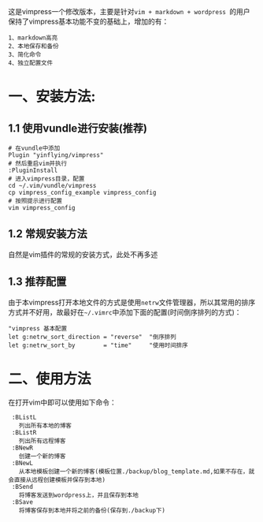 这是vimpress一个修改版本，主要是针对`vim + markdown + wordpress `的用户
保持了vimpress基本功能不变的基础上，增加的有：
```
1、markdown高亮
2、本地保存和备份
3、简化命令
4、独立配置文件
```
# 一、安装方法:
## 1.1 使用vundle进行安装(推荐)
```
# 在vundle中添加
Plugin "yinflying/vimpress"
# 然后重启vim并执行
:PluginInstall
# 进入vimpress目录，配置
cd ~/.vim/vundle/vimpress
cp vimpress_config_example vimpress_config
# 按照提示进行配置
vim vimpress_config
```
## 1.2  常规安装方法
自然是vim插件的常规的安装方式，此处不再多述

## 1.3 推荐配置
由于本vimpress打开本地文件的方式是使用`netrw`文件管理器，所以其常用的排序方式并不好用，故最好在`~/.vimrc`中添加下面的配置(时间倒序排列的方式)：
```
"vimpress 基本配置
let g:netrw_sort_direction = "reverse"  "倒序排列
let g:netrw_sort_by        = "time"     "使用时间排序
```
# 二、使用方法
在打开vim中即可以使用如下命令：
```
 :BListL
   列出所有本地的博客
 :BListR
   列出所有远程博客
 :BNewR
   创建一个新的博客
 :BNewL
   从本地模板创建一个新的博客(模板位置./backup/blog_template.md,如果不存在，就会直接从远程创建模板并保存到本地)
 :BSend
   将博客发送到wordpress上，并且保存到本地
 :BSave
   将博客保存到本地并将之前的备份(保存到./backup下)
```
